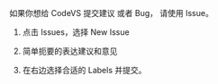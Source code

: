 如果你想给 CodeVS 提交建议 或者 Bug， 请使用 Issue。

1. 点击 Issues，选择 New Issue

2. 简单扼要的表达建议和意见

3. 在右边选择合适的 Labels 并提交。
